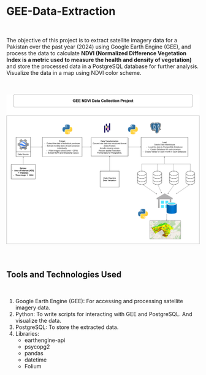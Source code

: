 # GEE-Data-Extraction
<br />

The objective of this project is to extract satellite imagery data for a Pakistan over the past year (2024) using Google Earth Engine (GEE), and process the data to calculate **NDVI (Normalized Difference Vegetation Index is a metric used to measure the health and density of vegetation)** and store the processed data in a PostgreSQL database for further analysis. Visualize the data in a map using NDVI color scheme.
<br /><br /><br />


![ETL Diagram](https://github.com/zaid638/GEE-Data-Extraction/blob/main/GEE%20ETL%20Diagram.png)
<br /><br /><br />

## Tools and Technologies Used
<br />

1. Google Earth Engine (GEE): For accessing and processing satellite imagery data.
2. Python: To write scripts for interacting with GEE and PostgreSQL. And visualize the data.
3. PostgreSQL: To store the extracted data.
4. Libraries:
   - earthengine-api
   - psycopg2
   - pandas
   - datetime
   - Folium
<br /><br />
